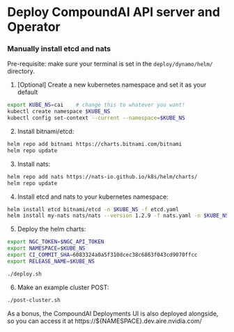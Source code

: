 # Deploy CompoundAI API server and Operator

### Manually install etcd and nats

Pre-requisite: make sure your terminal is set in the `deploy/dynamo/helm/` directory.

1. [Optional] Create a new kubernetes namespace and set it as your default

```bash
export KUBE_NS=cai    # change this to whatever you want!
kubectl create namespace $KUBE_NS
kubectl config set-context --current --namespace=$KUBE_NS
```

2. Install bitnami/etcd:

```bash
helm repo add bitnami https://charts.bitnami.com/bitnami
helm repo update
```

3. Install nats:

```bash
helm repo add nats https://nats-io.github.io/k8s/helm/charts/
helm repo update
```

4. Install etcd and nats to your kubernetes namespace:

```bash
helm install etcd bitnami/etcd -n $KUBE_NS -f etcd.yaml
helm install my-nats nats/nats --version 1.2.9 -f nats.yaml -n $KUBE_NS
```

5. Deploy the helm charts:

```bash
export NGC_TOKEN=$NGC_API_TOKEN
export NAMESPACE=$KUBE_NS
export CI_COMMIT_SHA=6083324a0a5f310dcec38c6863f043cd9070ffcc
export RELEASE_NAME=$KUBE_NS

./deploy.sh
```

6. Make an example cluster POST:

```bash
./post-cluster.sh
```

As a bonus, the CompoundAI Deployments UI is also deployed alongside, so you can access it at https://${NAMESPACE}.dev.aire.nvidia.com/